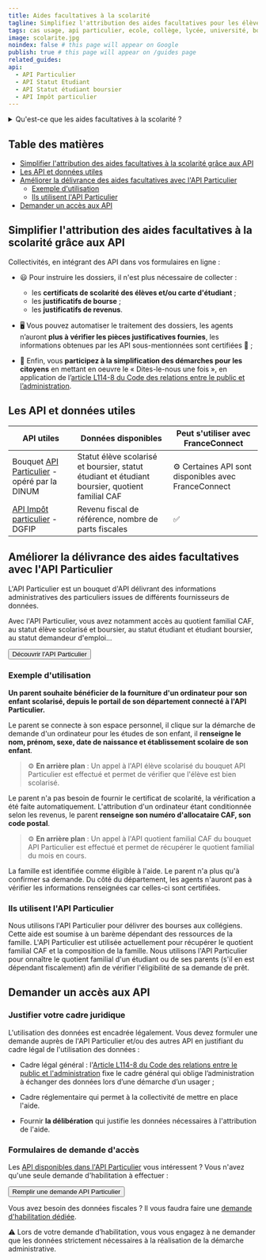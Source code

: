 ```yaml
---
title: Aides facultatives à la scolarité
tagline: Simplifiez l'attribution des aides facultatives pour les élèves et des étudiants.
tags: cas usage, api particulier, ecole, collège, lycée, université, bourse, boursier, subvention
image: scolarite.jpg
noindex: false # this page will appear on Google
publish: true # this page will appear on /guides page
related_guides:
api:
  - API Particulier
  - API Statut Etudiant
  - API Statut étudiant boursier
  - API Impôt particulier
---
```


<details>
   <summary>Qu'est-ce que les aides facultatives à la scolarité ?</summary>

Les communes, départements et régions ont mis en place des aides sociales pour aider les familles à financer la scolarité des enfants ou des étudiants.

Ces aides facultatives prennent différentes formes : aide financière, fourniture de matériel informatique, bon d’achat pour des livres. Elle sont conditionnées à certains critères sociaux.

Pour en bénéficier, il convient de justifier que l'élève ou l'étudiant concerné est bien scolarisé et parfois de fournir un justificatif de revenu ou de bourse. 
</details>

## Table des matières

- [Simplifier l'attribution des aides facultatives à la scolarité grâce aux API](##simplifier-lattribution-des-aides-facultatives-à-la-scolarité-grâce-aux-api)
- [Les API et données utiles](#les-api-et-données-utiles)
- [Améliorer la délivrance des aides facultatives avec l'API Particulier](#améliorer-la-délivrance-des-aides-facultatives-avec-lapi-particulier)
  - [Exemple d'utilisation](#exemple-dutilisation)
  - [Ils utilisent l'API Particulier](#ils-utilisent-lapi-particulier)
- [Demander un accès aux API](#demander-un-accès-aux-api)

## Simplifier l'attribution des aides facultatives à la scolarité grâce aux API 

Collectivités, en intégrant des API dans vos formulaires en ligne :

- 😃 Pour instruire les dossiers, il n'est plus nécessaire de collecter : 
   - les **certificats de scolarité des élèves et/ou carte d'étudiant**  ;
   - les **justificatifs de bourse** ;
   - les **justificatifs de revenus**.

- 🖥 Vous pouvez automatiser le traitement des dossiers, les agents n’auront **plus à vérifier les pièces justificatives fournies**, les informations obtenues par les API sous-mentionnées sont certifiées 🔎 ;

- 🎯 Enfin, vous **participez à la simplification des démarches pour les citoyens** en mettant en oeuvre le « Dites-le-nous une fois », en application de l’[article L114-8 du Code des relations entre le public et l’administration](https://www.legifrance.gouv.fr/codes/article_lc/LEGIARTI000045213315).


## Les API et données utiles

| API utiles | Données disponibles |  Peut s'utiliser avec FranceConnect |
| --- | --- | --- |
| Bouquet [API Particulier](https://particulier.api.gouv.fr/catalogue) - opéré par la DINUM | Statut élève scolarisé et boursier, statut étudiant et étudiant boursier, quotient familial CAF | ⚙️ Certaines API sont disponibles avec FranceConnect |
| [API Impôt particulier](/les-api/impot-particulier) - DGFIP | Revenu fiscal de référence, nombre de parts fiscales | ✅ |


## Améliorer la délivrance des aides facultatives avec l'API Particulier

L'API Particulier est un bouquet d'API délivrant des informations administratives des particuliers issues de différents fournisseurs de données.

Avec l'API Particulier, vous avez notamment accès au quotient familial CAF, au statut élève scolarisé et boursier, au statut étudiant et étudiant boursier, au statut demandeur d'emploi...

<Button href="https://particulier.api.gouv.fr/catalogue">Découvrir l'API Particulier</Button>

### Exemple d'utilisation

**Un parent souhaite bénéficier de la fourniture d'un ordinateur pour son enfant scolarisé, depuis le portail de son département connecté à l'API Particulier.**

Le parent se connecte à son espace personnel, il clique sur la démarche de demande d'un ordinateur pour les études de son enfant, il **renseigne le nom, prénom, sexe, date de naissance et établissement scolaire de son enfant**.

> ⚙️ **En arrière plan** : Un appel à l'API élève scolarisé du bouquet API Particulier est effectué et permet de vérifier que l'élève est bien scolarisé.

Le parent n'a pas besoin de fournir le certificat de scolarité, la vérification a été faite automatiquement. L'attribution d'un ordinateur étant conditionnée selon les revenus, le parent **renseigne son numéro d'allocataire CAF, son code postal**.

> ⚙️ **En arrière plan** : Un appel à l'API quotient familial CAF du bouquet API Particulier est effectué et permet de récupérer le quotient familial du mois en cours.

La famille est identifiée comme éligible à l'aide. Le parent n'a plus qu'à confirmer sa demande. Du côté du département, les agents n'auront pas à vérifier les informations renseignées car celles-ci sont certifiées.


### Ils utilisent l'API Particulier

<Quote logo="/images/guides/logo-dep-drome.png" link='https://www.ladrome.fr/mon-quotidien/education/le-departement-aide/' who='Département de la Drôme' title='Bourse départementale des collèges'>
Nous utilisons l'API Particulier pour délivrer des bourses aux collégiens. Cette aide est soumise à un barème dépendant des ressources de la famille.
L'API Particulier est utilisée actuellement pour récupérer le quotient familial CAF et la composition de la famille.
</Quote>


<Quote logo="/images/guides/logo-dep-haute-savoie.png" link='https://actu.hautesavoie.fr/explorez-actu/le-pret-etudiant-il-est-encore-temps' who='Département de la Haute-Savoie' title='Délivrer des prêts étudiants'>
Nous utilisons l'API Particulier pour onnaître le quotient familial d'un étudiant ou de ses parents (s'il en est dépendant fiscalement) afin de vérifier l'éligibilité de sa demande de prêt.
</Quote>

## Demander un accès aux API

### Justifier votre cadre juridique

L'utilisation des données est encadrée légalement. Vous devez formuler une demande auprès de l'API Particulier et/ou des autres API en justifiant du cadre légal de l'utilisation des données :

- Cadre légal général : l'[Article L114-8 du Code des relations entre le public et l'administration](https://www.legifrance.gouv.fr/codes/article_lc/LEGIARTI000045213315) fixe le cadre général qui oblige l’administration à échanger des données lors d’une démarche d’un usager ;

- Cadre réglementaire qui permet à la collectivité de mettre en place l'aide.

- Fournir **la délibération** qui justifie les données nécessaires à l'attribution de l'aide.

### Formulaires de demande d'accès

Les [API disponibles dans l'API Particulier](https://particulier.api.gouv.fr/catalogue) vous intéressent ? Vous n'avez qu'une seule demande d'habilitation à effectuer : 

<Button href="https://datapass.api.gouv.fr/api-particulier">Remplir une demande API Particulier</Button>

Vous avez besoin des données fiscales ? Il vous faudra faire une [demande d'habilitation dédiée](/les-api/impot-particulier).

⚠️ Lors de votre demande d’habilitation, vous vous engagez à ne demander que les données strictement nécessaires à la réalisation de la démarche administrative.
